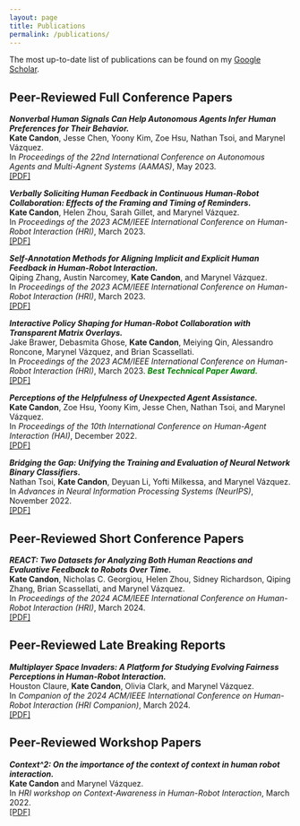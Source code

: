 ```yaml
---
layout: page
title: Publications
permalink: /publications/
---
```


The most up-to-date list of publications can be found on my [Google Scholar](https://scholar.google.com/citations?user=tjFEDR4AAAAJ&hl=en&oi=ao).

## Peer-Reviewed Full Conference Papers
**_Nonverbal Human Signals Can Help Autonomous Agents Infer Human Preferences for Their Behavior._**<br>
**Kate Candon**, Jesse Chen, Yoony Kim, Zoe Hsu, Nathan Tsoi, and Marynel Vázquez. <br> 
In *Proceedings of the 22nd International Conference on Autonomous Agents and Multi-Agnent Systems (AAMAS)*, May 2023.<br>
[[PDF]](/assets/papers/CandonAAMAS23.pdf)

**_Verbally Soliciting Human Feedback in Continuous Human-Robot Collaboration: Effects of the Framing and Timing of Reminders._** <br>
**Kate Candon**, Helen Zhou, Sarah Gillet, and Marynel Vázquez. <br>
In *Proceedings of the 2023 ACM/IEEE International Conference on Human- Robot Interaction (HRI)*, March 2023.<br>
[[PDF]](/assets/papers/CandonHRI23.pdf)

**_Self-Annotation Methods for Aligning Implicit and Explicit Human Feedback in Human-Robot Interaction._** <br>
Qiping Zhang, Austin Narcomey, **Kate Candon**, and Marynel Vázquez.<br>
In *Proceedings of the 2023 ACM/IEEE International Conference on Human-Robot Interaction (HRI)*, March 2023.<br>
[[PDF]](/assets/papers/ZhangHRI23.pdf)

**_Interactive Policy Shaping for Human-Robot Collaboration with Transparent Matrix Overlays._** <br>
Jake Brawer, Debasmita Ghose, **Kate Candon**, Meiying Qin, Alessandro Roncone, Marynel Vázquez, and Brian Scassellati. <br>
In *Proceedings of the 2023 ACM/IEEE International Conference on Human-Robot Interaction (HRI)*, March 2023. <span style="color:green;font-weight: bold; font-style: italic;"> Best Technical Paper Award.</span> <br>
[[PDF]](/assets/papers/BrawerHRI23.pdf)

**_Perceptions of the Helpfulness of Unexpected Agent Assistance._** <br>
**Kate Candon**, Zoe Hsu, Yoony Kim, Jesse Chen, Nathan Tsoi, and Marynel Vázquez.  <br>
In *Proceedings of the 10th International Conference on Human-Agent Interaction (HAI)*, December 2022. <br>
[[PDF]](/assets/papers/CandonHAI22.pdf)

**_Bridging the Gap: Unifying the Training and Evaluation of Neural Network Binary Classifiers._** <br>
Nathan Tsoi, **Kate Candon**, Deyuan Li, Yofti Milkessa, and Marynel Vázquez. <br>
In *Advances in Neural Information Processing Systems (NeurIPS)*, November 2022. <br>
[[PDF]](/assets/papers/TsoiNeurIPS22.pdf)

## Peer-Reviewed Short Conference Papers ##
**_REACT: Two Datasets for Analyzing Both Human Reactions and Evaluative Feedback to Robots Over Time._** <br>
**Kate Candon**, Nicholas C. Georgiou, Helen Zhou, Sidney Richardson, Qiping Zhang, Brian Scassellati, and Marynel Vázquez. <br>
In *Proceedings of the 2024 ACM/IEEE International Conference on Human-Robot Interaction (HRI)*, March 2024. <br>
[[PDF]](/assets/papers/CandonHRI24.pdf)

## Peer-Reviewed Late Breaking Reports ##
**_Multiplayer Space Invaders: A Platform for Studying Evolving Fairness Perceptions in Human-Robot Interaction._** <br>
Houston Claure, **Kate Candon**, Olivia Clark, and Marynel Vázquez. <br>
In *Companion of the 2024 ACM/IEEE International Conference on Human- Robot Interaction (HRI Companion)*, March 2024. <br>
[[PDF]](/assets/papers/ClaureHRI24.pdf)


## Peer-Reviewed Workshop Papers ##
**_Context^2: On the importance of the context of context in human robot interaction._** <br>
**Kate Candon** and Marynel Vázquez. <br>
In *HRI workshop on Context-Awareness in Human-Robot Interaction*, March 2022. <br>
[[PDF]](/assets/papers/ContextAwarenessHRIworkshop2022_Candon.pdf)